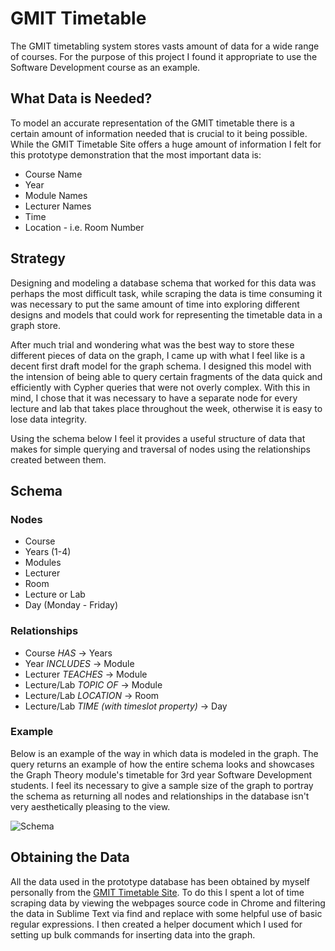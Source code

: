 # GMIT Timetable

The GMIT timetabling system stores vasts amount of data for a wide range of courses. For the purpose of this project I found it appropriate to use the Software Development course as an example.

## What Data is Needed?

To model an accurate representation of the GMIT timetable there is a certain amount of information needed that is crucial to it being possible. While the GMIT Timetable Site offers a huge amount of information I felt for this prototype demonstration that the most important data is: 

- Course Name
- Year
- Module Names
- Lecturer Names
- Time
- Location - i.e. Room Number

## Strategy

Designing and modeling a database schema that worked for this data was perhaps the most difficult task, while scraping the data is time consuming it was necessary to put the same amount of time into exploring different designs and models that could work for representing the timetable data in a graph store.

After much trial and wondering what was the best way to store these different pieces of data on the graph, I came up with what I feel like is a decent first draft model for the graph schema. I designed this model with the intension of being able to query certain fragments of the data quick and efficiently with Cypher queries that were not overly complex.
With this in mind, I chose that it was necessary to have a separate node for every lecture and lab that takes place throughout the week, otherwise it is easy to lose data integrity.

Using the schema below I feel it provides a useful structure of data that makes for simple querying and traversal of nodes using the relationships created between them.

## Schema
### Nodes

- Course
- Years (1-4)
- Modules
- Lecturer
- Room
- Lecture or Lab
- Day (Monday - Friday)

### Relationships

- Course *HAS* -> Years
- Year *INCLUDES* -> Module
- Lecturer *TEACHES* -> Module
- Lecture/Lab *TOPIC OF* -> Module
- Lecture/Lab *LOCATION* -> Room
- Lecture/Lab *TIME (with timeslot property)* -> Day

### Example

Below is an example of the way in which data is modeled in the graph. The query returns an example of how the entire schema looks and showcases the Graph Theory module's timetable for 3rd year Software Development students.
I feel its necessary to give a sample size of the graph to portray the schema as returning all nodes and relationships in the database isn't very aesthetically pleasing to the view.

![Schema](http://i.imgur.com/wijPegU.png)

## Obtaining the Data

All the data used in the prototype database has been obtained by myself personally from the [GMIT Timetable Site](http://timetable.gmit.ie). To do this I spent a lot of time scraping data by viewing the webpages source code in Chrome and filtering the data in Sublime Text via find and replace with some helpful use of basic regular expressions.
I then created a helper document which I used for setting up bulk commands for inserting data into the graph.
